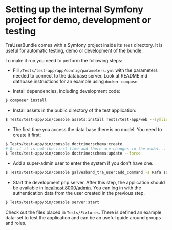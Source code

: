 # Setting up the internal Symfony project for demo, development or testing #

TraUserBundle comes with a Symfony project inside its `Test` directory. It
is useful for automatic testing, demo or development of the bundle. 

To make it run you need to perform the following steps:

 - Fill `/Tests/test-app/app/config/parameters.yml` with the parameters
   needed to connect to the database server. Look at README.md database instructions
   for an example using `docker-compose`.

 - Install dependencies, including development code:
 
```bash
$ composer install
```

 - Install assets in the public directory of the test application:
 
```bash
$ Tests/test-app/bin/console assets:install Tests/test-app/web --symlink
```

 - The first time you access the data base there is no model. You need to
   create it first:

```bash
$ Tests/test-app/bin/console doctrine:schema:create
# Or if it is not the first time and there are changes in the model...
$ Tests/test-app/bin/console doctrine:schema:update --force
```

 - Add a super-admin user to enter the system if you don't have one.
 
```bash
$ Tests/test-app/bin/console galvesband_tra_user:add_command -s Rafa some-email@somewhere.net password
```

 - Start the development php server. After this step, the application should
   be available in [localhost:8000/admin](http://localhost:8000/admin). You
   can log in with the authentication data from the user created in the previous step.
 
```bash
$ Tests/test-app/bin/console server:start
```

Check out the files placed in `Tests/Fixtures`. There is defined an example data-set
to test the application and can be an useful guide around groups and roles.
